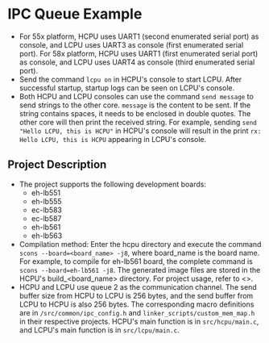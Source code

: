 # IPC Queue Example
- For 55x platform, HCPU uses UART1 (second enumerated serial port) as console, and LCPU uses UART3 as console (first enumerated serial port).
  For 58x platform, HCPU uses UART1 (first enumerated serial port) as console, and LCPU uses UART4 as console (third enumerated serial port).
- Send the command `lcpu on` in HCPU's console to start LCPU. After successful startup, startup logs can be seen on LCPU's console.
- Both HCPU and LCPU consoles can use the command `send message` to send strings to the other core.
  `message` is the content to be sent. If the string contains spaces, it needs to be enclosed in double quotes.
  The other core will then print the received string.
  For example, sending `send "Hello LCPU, this is HCPU"` in HCPU's console will result in the print `rx: Hello LCPU, this is HCPU` appearing in LCPU's console.

## Project Description
- The project supports the following development boards:
    - eh-lb551
    - eh-lb555
    - ec-lb583
    - ec-lb587
    - eh-lb561
    - eh-lb563
- Compilation method: Enter the hcpu directory and execute the command `scons --board=<board_name> -j8`, where board_name is the board name. For example, to compile for eh-lb561 board, the complete command is `scons --board=eh-lb561 -j8`.
  The generated image files are stored in the HCPU's build_<board_name> directory. For project usage, refer to <<General Project Build Method>>.
- HCPU and LCPU use queue 2 as the communication channel. The send buffer size from HCPU to LCPU is 256 bytes, and the send buffer from LCPU to HCPU is also 256 bytes.
  The corresponding macro definitions are in `/src/common/ipc_config.h` and `linker_scripts/custom_mem_map.h` in their respective projects. HCPU's main function is in `src/hcpu/main.c`, and LCPU's main function is in `src/lcpu/main.c`.